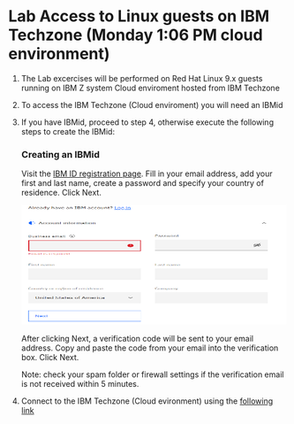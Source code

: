# Lab Access to Linux guests on IBM Techzone (Monday 1:06 PM  cloud environment)

1. The Lab excercises will be performed on Red Hat Linux 9.x guests running on IBM Z system Cloud enviroment hosted from IBM Techzone 

2. To access the IBM Techzone (Cloud enviroment) you will need an IBMid
3. If you have IBMid, proceed to step 4,  otherwise execute the following steps to create the IBMid:

    ### Creating an IBMid
    Visit the [IBM ID registration page](https://www.ibm.com/account/reg/us-en/signup?formid=urx-19776). Fill in your email address, add your first and last name, create a password and specify your country of residence. Click Next.

    <img src="../assets/images/IBMid.png" width="551" height="216" >

    After clicking Next, a verification code will be sent to your email address. Copy and paste the code from your email into the verification box. Click Next.

    Note: check your spam folder or firewall settings if the verification email is not received within 5 minutes. 

4. Connect to the IBM Techzone (Cloud evironment) using the
   [following link](https://github.com/IBM/itz-support-public/blob/main/IBM-Cloud/IBM-Cloud-Runbooks/aix-linux-access.md) 
 





